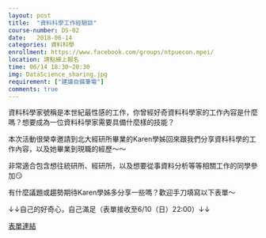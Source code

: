 ```yaml
---
layout: post
title:  "資料科學工作經驗談"
course-number: DS-02
date:   2018-06-14
categories: 資料科學
enrollment: https://www.facebook.com/groups/ntpuecon.mpei/
location: 請點線上報名
time: 06/14 18:30~20:30
img: DataScience_sharing.jpg
requirement: ["建議自備筆電"]
comments: true
---
```


資料科學家號稱是本世紀最性感的工作，你曾經好奇資料科學家的工作內容是什麼嗎？想要成為一位資料科學家需要具備什麼樣的技能？

本次活動很榮幸邀請到北大經研所畢業的Karen學姊回來跟我們分享資料科學的工作內容，以及她畢業到現職的經歷～～

非常適合包含想往統研所、經研所，以及想要從事資料分析等等相關工作的同學參加😏

有什麼議題或趨勢期待Karen學姊多分享一些嗎？歡迎手刀填寫以下表單～

↓↓自己的好奇心，自己滿足（表單接收至6/10（日）22:00）↓↓

[表單連結](https://goo.gl/forms/FWWpjsZnu6Ryd8yE3)






